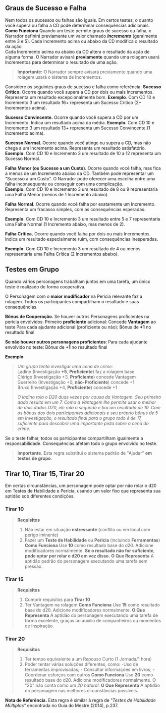 ## Graus de Sucesso e Falha
Nem todos os sucessos ou falhas são iguais. Em certos testes, o quanto você supera ou falha a CD pode determinar consequências adicionais. 
**Como Funciona** Quando um teste permite graus de sucesso ou falha, o Narrador definirá previamente um valor chamado _**Incremento**_ (geralmente entre 3 e 5). Cada Incremento acima ou abaixo da CD modifica o resultado da ação.  
Cada Incremento acima ou abaixo da CD altera o resultado da ação de alguma forma. O Narrador avisará **previamente** quando uma rolagem usará Incrementos para determinar o resultado de uma ação.
> **Importante:** O Narrador sempre avisará previamente quando uma rolagem usará o sistema de Incrementos.

Considere os seguintes graus de sucesso e falha como referência:
**Sucesso Crítico.** Ocorre quando você supera a CD por dois ou mais Incrementos. 
Representa um resultado excepcionalmente bom. 
**Exemplo**. Com CD 10 e Incremento 3 um resultado 16+ representa um Sucesso Crítico (2+ Incrementos acima).

**Sucesso Convincente.** Ocorre quando você supera a CD por um Incremento. Indica um resultado acima da média.
**Exemplo**. Com CD 10 e Incremento 3 um resultado 13+ representa um Sucesso Convincente (1 Incremento acima).

**Sucesso Normal.** Ocorre quando você atinge ou supera a CD, mas não chega a um Incremento acima. Representa um resultado satisfatório. 
**Exemplo**. Com CD 10 e Incremento 3 um resultado de 10 a 12 representa um Sucesso Normal.

**Falha Menor (ou Sucesso a um Custo).** Ocorre quando você falha, mas fica a menos de um Incremento abaixo da CD. Também pode representar um "Sucesso a um Custo". O Narrador pode oferecer uma escolha entre uma falha inconsequente ou conseguir com uma complicação.  
**Exemplo**. Com CD 10 e Incremento 3 um resultado de 8 ou 9 representaria uma Falha Menor  (menos de 1 Incremento abaixo).

**Falha Normal.** Ocorre quando você falha por exatamente um Incremento. Representa um fracasso simples, com as consequências esperadas.  

**Exemplo**. Com CD 10 e Incremento 3 um resultado entre 5 e 7 representaria uma Falha Normal (1 Incremento abaixo, mas menos de 2).

**Falha Crítica.** Ocorre quando você falha por dois ou mais Incrementos. Indica um resultado especialmente ruim, com consequências inesperadas.    

**Exemplo**. Com CD 10 e Incremento 3 um resultado de 4 ou menos representaria uma Falha Crítica (2 Incrementos abaixo).

## Testes em Grupo
Quando vários personagens trabalham juntos em uma tarefa, um único teste é realizado de forma cooperativa.

O Personagem com o **maior modificador** na Perícia relevante faz a rolagem.
Todos os participantes compartilham o resultado e suas consequências.

**Bônus de Cooperação.** Se houver outros Personagens proficientes na perícia envolvidos:
Primeiro **proficiente** adicional: Concede **Vantagem** ao teste
Para cada ajudante adicional (proficiente ou não): Bônus de **+1** no resultado final

**Se não houver outros personagens proficientes**:
Para cada ajudante envolvido no teste: Bônus de **+1** no resultado final

**Exemplo** 
> *Um grupo tenta investigar uma cena de crime:*    
> Ladino (Investigação **+5**, **Proficiente**) faz a rolagem base  
> Clérigo (Investigação +3, **Proficiente**) concede Vantagem   
> Guerreiro (Investigação +0, **não-Proficiente**) concede +1   
> Bruxo (Investigação +4, **Proficiente**) concede +1
> 
> *O ladino rola o D20 duas vezes por causa da Vantagem. Seu primeiro dado resulta em um 7. Como a Vantagem lhe permite usar o melhor de dois dados D20, ele rola o segundo e tira um resultado de 10. Com os bônus dos dois participantes adicionais e seu próprio bônus de 5 em Investigação, o resultado final para o grupo todo é de 17, suficiente para descobrir uma importante pista sobre a cena do crime.*

Se o teste falhar, todos os participantes compartilham igualmente a responsabilidade.
Consequências afetam todo o grupo envolvido no teste.

> **Importante.** Esta regra substitui o sistema padrão de "Ajudar" **em testes de grupo**.

## Tirar 10, Tirar 15, Tirar 20
Em certas circunstâncias, um personagem pode optar por não rolar o d20 em Testes de Habilidade e Perícia, usando um valor fixo que representa sua aptidão sob diferentes condições.

### **Tirar 10**
> **Requisitos**
> 1. Não estar em situação **estressante** (conflito ou em local com perigo iminente)
> 2. Fazer um **Teste de Habilidade** ou **Perícia** (incluindo **Ferramentas**) 
> **Como Funciona**
> Use **10** como resultado base do d20. Adicione modificadores normalmente. **Se o resultado não for suficiente, pode optar por rolar o d20 em vez disso.**
> **O Que Representa**
> A aptidão padrão do personagem executando uma tarefa sem pressão.

### **Tirar 15**
> **Requisitos**
> 1. Cumprir requisitos para **Tirar 10**
> 2. Ter Vantagem na rolagem
> **Como Funciona**
> Use **15** como resultado base do d20. Adicione modificadores normalmente. 
> **O Que Representa**
> A aptidão do personagem executando uma tarefa de forma excelente, graças ao auxílio de companheiros ou momentos de inspiração.

### **Tirar 20**
> **Requisitos**
> 1. Ter tempo equivalente a um Repouso Curto (1 Jornada/1 hora)
> 2. Poder tentar várias soluções diferentes, como:
>  -Uso de ferramentas improvisadas; - Consultar informações em livros; - Coordenar esforços com outros
> **Como Funciona**
> Use **20** como resultado base do d20. Adicione modificadores normalmente. O "20" não conta como um *20 natural*.
> **O Que Representa**
> A aptidão do personagem nas melhores circunstâncias possíveis.

**Nota de Referência.** Esta regra é similar à regra de *"Testes de Habilidade Múltiplos"* encontrada no Guia do Mestre (2014), p.237.